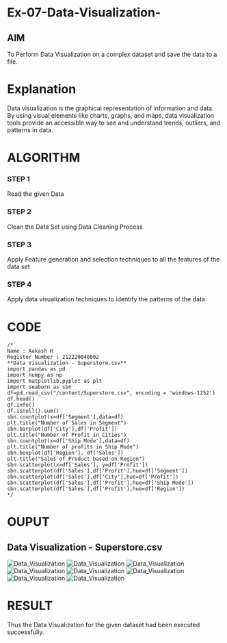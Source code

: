 # Ex-07-Data-Visualization-

## AIM
To Perform Data Visualization on a complex dataset and save the data to a file. 

# Explanation
Data visualization is the graphical representation of information and data. By using visual elements like charts, graphs, and maps, data visualization tools provide an accessible way to see and understand trends, outliers, and patterns in data.

# ALGORITHM
### STEP 1
Read the given Data
### STEP 2
Clean the Data Set using Data Cleaning Process
### STEP 3
Apply Feature generation and selection techniques to all the features of the data set
### STEP 4
Apply data visualization techniques to identify the patterns of the data.

# CODE
```
/* 
Name : Aakash H
Register Number : 212220040002
**Data Visualization - Superstore.csv**
import pandas as pd
import numpy as np
import matplotlib.pyplot as plt
import seaborn as sbn
df=pd.read_csv("/content/Superstore.csv", encoding = 'windows-1252')
df.head()
df.info()
df.isnull().sum()
sbn.countplot(x=df['Segment'],data=df)
plt.title("Number of Sales in Segment")
sbn.barplot(df['City'],df['Profit'])
plt.title("Number of Profit in Cities")
sbn.countplot(x=df['Ship Mode'],data=df)
plt.title("Number of profits in Ship Mode")
sbn.boxplot(df['Region'], df['Sales'])
plt.title("Sales of Product based on Region")
sbn.scatterplot(x=df['Sales'], y=df['Profit'])
sbn.scatterplot(df['Sales'],df['Profit'],hue=df['Segment'])
sbn.scatterplot(df['Sales'],df['City'],hue=df['Profit'])
sbn.scatterplot(df['Sales'],df['Profit'],hue=df['Ship Mode'])
sbn.scatterplot(df['Sales'],df['Profit'],hue=df['Region'])
*/
```
# OUPUT
## Data Visualization - Superstore.csv
![Data_Visualization](/images/img.png) 
![Data_Visualization](/images/img2.png)
![Data_Visualization](/images/img3.png)
![Data_Visualization](/images/img4.png)
![Data_Visualization](/images/img5.png)
![Data_Visualization](/images/img6.png)
![Data_Visualization](/images/img7.png)
![Data_Visualization](/images/img8.png)


# RESULT
Thus the Data Visualization for the given dataset had been executed successfully.

